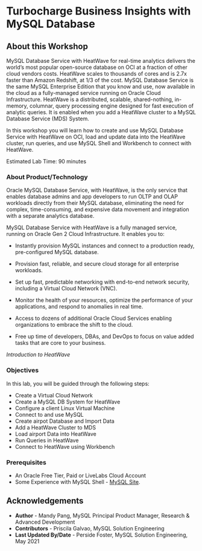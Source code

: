 # Turbocharge Business Insights with MySQL Database

## About this Workshop

MySQL Database Service with HeatWave for real-time analytics delivers the world’s most popular open-source database on OCI at a fraction of other cloud vendors costs. HeatWave scales to thousands of cores and is 2.7x faster than Amazon Redshift, at 1/3 of the cost. MySQL Database Service is the same MySQL Enterprise Edition that you know and use, now available in the cloud as a fully-managed service running on Oracle Cloud Infrastructure. HeatWave is a distributed, scalable, shared-nothing, in-memory, columnar, query processing engine designed for fast execution of analytic queries. It is enabled when you add a HeatWave cluster to a MySQL Database Service (MDS) System. 

In this workshop you will learn how to create and use MySQL Database Service with HeatWave on OCI, load and update data into the HeatWave cluster, run queries, and use MySQL Shell and Workbench to connect with HeatWave.

Estimated Lab Time: 90 minutes

### About Product/Technology
Oracle MySQL Database Service, with HeatWave, is the only service that enables database admins and app developers to run OLTP and OLAP workloads directly from their MySQL database, eliminating the need for complex, time-consuming, and expensive data movement and integration with a separate analytics database. 

MySQL Database Service with HeatWave is a fully managed service,
running on Oracle Gen 2 Cloud Infrastructure. It enables
you to:

* Instantly provision MySQL instances and connect to a
production ready, pre-configured MySQL database.

* Provision fast, reliable, and secure cloud storage for all
enterprise workloads.

* Set up fast, predictable networking with end-to-end
network security, including a Virtual Cloud Network
(VNC).

* Monitor the health of your resources, optimize the
performance of your applications, and respond to
anomalies in real time.

* Access to dozens of additional Oracle Cloud Services
enabling organizations to embrace the shift to the cloud.

* Free up time of developers, DBAs, and DevOps to focus
on value added tasks that are core to your business.

*Introduction to HeatWave*

  [](youtube:6nsgwclsnaM)


### Objectives

In this lab, you will be guided through the following steps:
* Create a Virtual Cloud Network 
* Create a MySQL DB System for HeatWave 
* Configure a client Linux Virtual Machine 
* Connect to and use MySQL 
* Create airpot Database and Import Data
* Add a HeatWave Cluster to MDS
* Load airport Data into HeatWave
* Run Queries in HeatWave
* Connect to HeatWave using Workbench

### Prerequisites

* An Oracle Free Tier, Paid or LiveLabs Cloud Account
* Some Experience with MySQL Shell - [MySQL Site](https://dev.mysql.com/doc/mysql-shell/8.0/en/).


## Acknowledgements
* **Author** -  Mandy Pang, MySQL Principal Product Manager, Research & Advanced Development 
* **Contributors** -  Priscila Galvao, MySQL Solution Engineering
* **Last Updated By/Date** - Perside Foster, MySQL Solution Engineering, May 2021